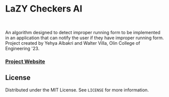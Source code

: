 <p>
  <h1>LaZY Checkers AI</h1>
  <br />
  <p>
    An algorithm designed to detect improper running form to be implemented in an application
    that can notify the user if they have improper running form. Project created by Yehya Albakri and 
    Walter Villa, Olin College of Engineering '23.
  </p>
</p>


### [Project Website](https://sites.google.com/view/runnerright/home?authuser=1)

<!-- LICENSE -->
## License

Distributed under the MIT License. See `LICENSE` for more information.


<!-- MARKDOWN LINKS & IMAGES -->
<!-- https://www.markdownguide.org/basic-syntax/#reference-style-links -->
[license-shield]: https://img.shields.io/github/license/github_username/repo.svg?style=for-the-badge
[license-url]: https://github.com/github_username/repo/blob/master/LICENSE.txt

